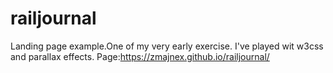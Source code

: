 # railjournal
Landing page example.One of my very early exercise. I've played wit w3css and parallax effects.
Page:https://zmajnex.github.io/railjournal/
